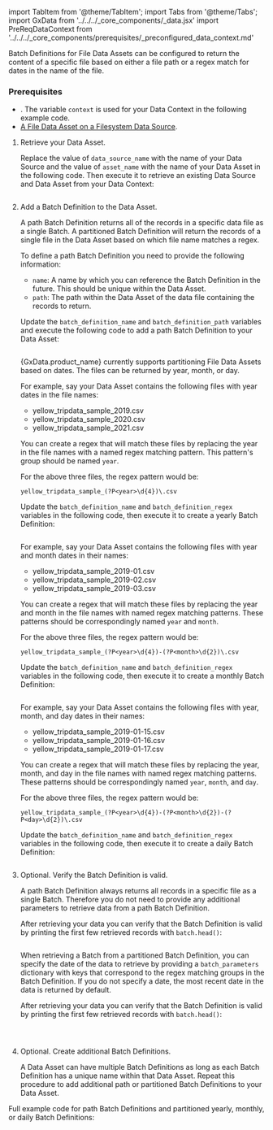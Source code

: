 import TabItem from '@theme/TabItem';
import Tabs from '@theme/Tabs';
import GxData from '../../../_core_components/_data.jsx'
import PreReqDataContext from '../../../_core_components/prerequisites/_preconfigured_data_context.md'

Batch Definitions for File Data Assets can be configured to return the content of a specific file based on either a file path or a regex match for dates in the name of the file.

### Prerequisites
- <PreReqDataContext/>.  The variable `context` is used for your Data Context in the following example code.
- [A File Data Asset on a Filesystem Data Source](#create-a-data-asset).

<Tabs>

<TabItem value="procedure" label="Procedure">

1. Retrieve your Data Asset.

   Replace the value of `data_source_name` with the name of your Data Source and the value of `asset_name` with the name of your Data Asset in the following code.  Then execute it to retrieve an existing Data Source and Data Asset from your Data Context:

   ```python title="Python" name="docs/docusaurus/docs/core/connect_to_data/filesystem_data/_create_a_batch_definition/_examples/_file_path.py - retrieve Data Asset"
   ```

2. Add a Batch Definition to the Data Asset.

   A path Batch Definition returns all of the records in a specific data file as a single Batch.  A partitioned Batch Definition will return the records of a single file in the Data Asset based on which file name matches a regex.

   <Tabs queryString="batch_definition" groupId="batch_definition" defaultValue='path'>

   <TabItem value="path" label="Path">
   
   To define a path Batch Definition you need to provide the following information:

   - `name`: A name by which you can reference the Batch Definition in the future.  This should be unique within the Data Asset.
   - `path`: The path within the Data Asset of the data file containing the records to return.
 
   Update the `batch_definition_name` and `batch_definition_path` variables and execute the following code to add a path Batch Definition to your Data Asset:

   ```python title="Python" name="docs/docusaurus/docs/core/connect_to_data/filesystem_data/_create_a_batch_definition/_examples/_file_path.py - add Batch Definition"
   ```

   </TabItem>

   <TabItem value="partitioned" label="Partitioned">
   
   {GxData.product_name} currently supports partitioning File Data Assets based on dates.  The files can be returned by year, month, or day.

   <Tabs queryString="partition_type" groupId="partition_type" defaultValue='yearly'>
   
   <TabItem value="yearly" label="Yearly">
   
   For example, say your Data Asset contains the following files with year dates in the file names:

   - yellow_tripdata_sample_2019.csv
   - yellow_tripdata_sample_2020.csv
   - yellow_tripdata_sample_2021.csv

   You can create a regex that will match these files by replacing the year in the file names with a named regex matching pattern.  This pattern's group should be named `year`.

   For the above three files, the regex pattern would be:

   ```regexp title="Regular Expression"
   yellow_tripdata_sample_(?P<year>\d{4})\.csv
   ```

   Update the `batch_definition_name` and `batch_definition_regex` variables in the following code, then execute it to create a yearly Batch Definition:

   ```python name="docs/docusaurus/docs/core/connect_to_data/filesystem_data/_create_a_batch_definition/_examples/_file_partitioned_yearly.py - add Batch Definition"
   ```

   </TabItem>

   <TabItem value="monthly" label="Monthly">
   
   For example, say your Data Asset contains the following files with year and month dates in their names:

   - yellow_tripdata_sample_2019-01.csv
   - yellow_tripdata_sample_2019-02.csv
   - yellow_tripdata_sample_2019-03.csv

   You can create a regex that will match these files by replacing the year and month in the file names with named regex matching patterns.  These patterns should be correspondingly named `year` and `month`.

   For the above three files, the regex pattern would be:

   ```regexp title="Regular Expression"
   yellow_tripdata_sample_(?P<year>\d{4})-(?P<month>\d{2})\.csv
   ```

   Update the `batch_definition_name` and `batch_definition_regex` variables in the following code, then execute it to create a monthly Batch Definition:

   ```python name="docs/docusaurus/docs/core/connect_to_data/filesystem_data/_create_a_batch_definition/_examples/_file_partitioned_monthly.py - add Batch Definition"
   ```

   </TabItem>

   <TabItem value="daily" label="Daily">
   
   For example, say your Data Asset contains the following files with year, month, and day dates in their names:

   - yellow_tripdata_sample_2019-01-15.csv
   - yellow_tripdata_sample_2019-01-16.csv
   - yellow_tripdata_sample_2019-01-17.csv

   You can create a regex that will match these files by replacing the year, month, and day in the file names with named regex matching patterns.  These patterns should be correspondingly named `year`, `month`, and `day`.

   For the above three files, the regex pattern would be:

   ```regexp title="Regular Expression"
   yellow_tripdata_sample_(?P<year>\d{4})-(?P<month>\d{2})-(?P<day>\d{2})\.csv
   ```

   Update the `batch_definition_name` and `batch_definition_regex` variables in the following code, then execute it to create a daily Batch Definition:

   ```python name="docs/docusaurus/docs/core/connect_to_data/filesystem_data/_create_a_batch_definition/_examples/_file_partitioned_daily.py - add Batch Definition"
   ```

   </TabItem>

   </Tabs>

   </TabItem>

   </Tabs>
   
4. Optional. Verify the Batch Definition is valid.
   

   <Tabs className="hidden" queryString="batch_definition" groupId="batch_definition" defaultValue='path'>

   <TabItem value="path" label="Path">

   A path Batch Definition always returns all records in a specific file as a single Batch.  Therefore you do not need to provide any additional parameters to retrieve data from a path Batch Definition.
   
   After retrieving your data you can verify that the Batch Definition is valid by printing the first few retrieved records with `batch.head()`:

   ```python title="Python" name="docs/docusaurus/docs/core/connect_to_data/filesystem_data/_create_a_batch_definition/_examples/_file_path.py - retrieve Batch and verify"
   ```

   </TabItem>

   <TabItem value="partitioned" label="Partitioned">

   When retrieving a Batch from a partitioned Batch Definition, you can specify the date of the data to retrieve by providing a `batch_parameters` dictionary with keys that correspond to the regex matching groups in the Batch Definition.  If you do not specify a date, the most recent date in the data is returned by default.

   After retrieving your data you can verify that the Batch Definition is valid by printing the first few retrieved records with `batch.head()`:

   <Tabs queryString="partition_type" groupId="partition_type" defaultValue='yearly'>
   
   <TabItem value="yearly" label="Yearly">

    ```python title="Python" name="docs/docusaurus/docs/core/connect_to_data/filesystem_data/_create_a_batch_definition/_examples/_file_partitioned_yearly.py - retrieve Batch and verify"
   ```

   </TabItem>

   <TabItem value="monthly" label="Monthly">

    ```python title="Python" name="docs/docusaurus/docs/core/connect_to_data/filesystem_data/_create_a_batch_definition/_examples/_file_partitioned_monthly.py - retrieve Batch and verify"
   ```

   </TabItem>

   <TabItem value="daily" label="Daily">
  
    ```python title="Python" name="docs/docusaurus/docs/core/connect_to_data/filesystem_data/_create_a_batch_definition/_examples/_file_partitioned_daily.py - retrieve Batch and verify"
   ```

   </TabItem>

   </Tabs>
  
   </TabItem>

   </Tabs>

5. Optional. Create additional Batch Definitions.

   A Data Asset can have multiple Batch Definitions as long as each Batch Definition has a unique name within that Data Asset. Repeat this procedure to add additional path or partitioned Batch Definitions to your Data Asset.

</TabItem>

<TabItem value="sample_code" label="Sample code">

Full example code for path Batch Definitions and partitioned yearly, monthly, or daily Batch Definitions:

<Tabs queryString="batch" groupId="batch" defaultValue='path'>

<TabItem value="path" label="Path">

```python title="Full sample code" name="docs/docusaurus/docs/core/connect_to_data/filesystem_data/_create_a_batch_definition/_examples/_file_path.py - full_example"
```

</TabItem>

<TabItem value="yearly" label="Yearly">

```python title="Full sample code" name="docs/docusaurus/docs/core/connect_to_data/filesystem_data/_create_a_batch_definition/_examples/_file_partitioned_yearly.py - full_example"
```

</TabItem>

<TabItem value="monthly" label="Monthly">

```python title="Full sample code" name="docs/docusaurus/docs/core/connect_to_data/filesystem_data/_create_a_batch_definition/_examples/_file_partitioned_monthly.py - full_example"
```

</TabItem>

<TabItem value="daily" label="Daily">

```python title="Full sample code" name="docs/docusaurus/docs/core/connect_to_data/filesystem_data/_create_a_batch_definition/_examples/_file_partitioned_daily.py - full_example"
```

</TabItem>


</Tabs>




</TabItem>

</Tabs>